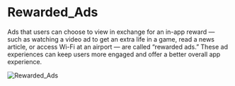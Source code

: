 # Rewarded_Ads
Ads that users can choose to view in exchange for an in-app reward — such as watching a video ad to get an extra life in a game, read a news article, or access Wi-Fi at an airport — are called “rewarded ads.” These ad experiences can keep users more engaged and offer a better overall app experience.




![Rewarded_Ads](output.gif)
